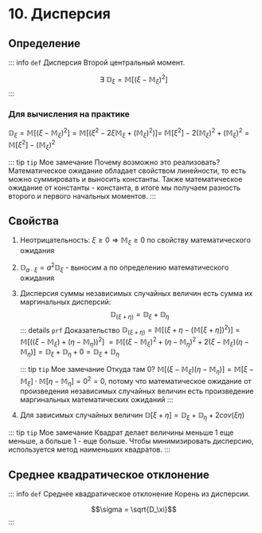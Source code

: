 # 10. Дисперсия

## Определение

::: info `def` Дисперсия
Второй центральный момент.

$$\exists \ \mathbb{D}_\xi = \mathbb{M}[(\xi - \mathbb{M}_\xi)^2]$$
:::

### Для вычисления на практике

$\mathbb{D}_\xi = \mathbb{M}[(\xi - \mathbb{M}_\xi)^2] = \mathbb{M}[(\xi^2 - 2\xi\mathbb{M}_\xi + (\mathbb{M}_\xi)^2)] =$ $\mathbb{M}[\xi^2] - 2(\mathbb{M}_\xi)^2 + (\mathbb{M}_\xi)^2 = \mathbb{M}[\xi^2] - (\mathbb{M}_\xi)^2$

::: tip `tip` Мое замечание 
Почему возможно это реализовать? Математическое ожидание обладает свойством линейности, то есть можно суммировать и выносить константы. Также математическое ожидание от константы - константа, в итоге мы получаем разность второго и первого начальных моментов.
:::

## Свойства

1) Неотрицательность: $\xi \geq 0 \Rightarrow \mathbb{M}_\xi \geq 0$ по свойству математического ожидания

2) $\mathbb{D}_{a\cdot \xi} = a^2 \mathbb{D}_\xi$ - выносим а по определению математического ожидания

3) Дисперсия суммы независимых случайных величин есть сумма их маргинальных дисперсий:
    $$\mathbb{D}_{(\xi + \eta)} = \mathbb{D}_\xi + \mathbb{D}_\eta$$
    ::: details `prf` Доказательство
    $\mathbb{D}_{(\xi + \eta)} = \mathbb{M}[(\xi + \eta - (\mathbb{M}[\xi + \eta])^2)] = \mathbb{M}[((\xi - \mathbb{M}_\xi) + (\eta - \mathbb{M}_\eta))^2]$ $= \mathbb{M}[(\xi - \mathbb{M}_\xi)^2 + (\eta - \mathbb{M}_\eta)^2 + 2 (\xi - \mathbb{M}_\xi) (\eta - \mathbb{M}_\eta)] = \mathbb{D}_\xi + \mathbb{D}_\eta + 0 = \mathbb{D}_\xi + \mathbb{D}_\eta$    
    
    ::: tip `tip` Мое замечание 
    Откуда там 0? $\mathbb{M}[(\xi - \mathbb{M}_\xi)(\eta - \mathbb{M}_\eta)] = \mathbb{M}[\xi - \mathbb{M}_\xi] \cdot \mathbb{M}[\eta - \mathbb{M}_\eta] = 0^2 = 0$, потому что математическое ожидание от произведения независимых случайных величин есть произведение маргинальных математических ожиданий
    :::

4) Для зависимых случайных величин $\mathbb{D}[\xi + \eta]= \mathbb{D}_\xi + \mathbb{D}_\eta + 2cov(\xi\eta)$

::: tip `tip` Мое замечание 
Квадрат делает величины меньше 1 еще меньше, а больше 1 - еще больше. Чтобы минимизировать дисперсию, используется метод наименьших квадратов.
:::

## Среднее квадратическое отклонение

::: info `def` Среднее квадратическое отклонение
Корень из дисперсии.

$$\sigma = \sqrt{D_\xi}$$
:::